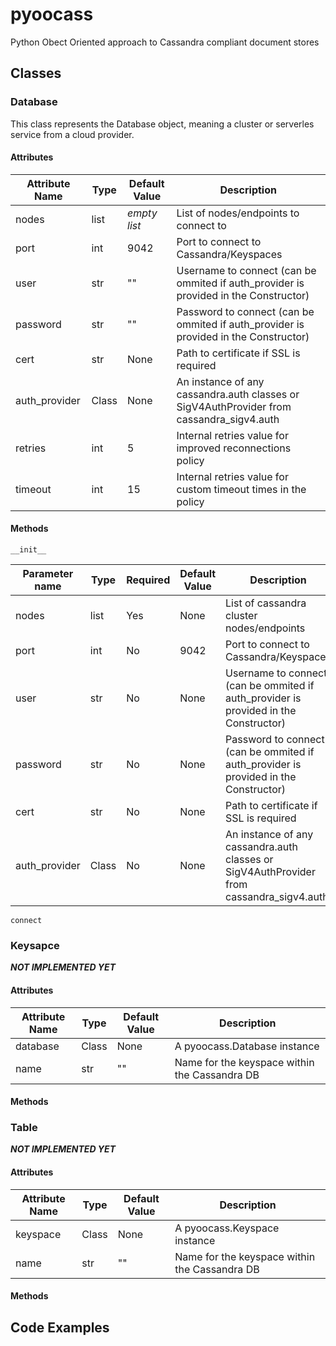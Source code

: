# pyoocass

Python Obect Oriented approach to Cassandra compliant document stores

## Classes

### **Database**
This class represents the Database object, meaning a cluster or serverles service from a cloud provider.

#### Attributes
| Attribute Name | Type  | Default Value | Description                                                                              |
|----------------|-------|---------------|------------------------------------------------------------------------------------------|
| nodes          | list  | _empty list_  | List of nodes/endpoints to connect to                                                    |
| port           | int   | 9042          | Port to connect to Cassandra/Keyspaces                                                   |
| user           | str   | ""            | Username to connect (can be ommited if auth_provider is provided in the Constructor)     |
| password       | str   | ""            | Password to connect (can be ommited if auth_provider is provided in the Constructor)     |
| cert           | str   | None          | Path to certificate if SSL is required                                                   |
| auth_provider  | Class | None          | An instance of any cassandra.auth classes or SigV4AuthProvider from cassandra_sigv4.auth |
| retries        | int   | 5             | Internal retries value for improved reconnections policy                                 |
| timeout        | int   | 15            | Internal retries value for custom timeout times in the policy                            |
 
#### Methods
`__init__`

| Parameter name | Type  | Required | Default Value | Description                                                                              |
|----------------|-------|----------|---------------|------------------------------------------------------------------------------------------|
| nodes          | list  | Yes      | None          | List of cassandra cluster nodes/endpoints                                                |
| port           | int   | No       | 9042          | Port to connect to Cassandra/Keyspaces                                                   |
| user           | str   | No       | None          | Username to connect (can be ommited if auth_provider is provided in the Constructor)     |
| password       | str   | No       | None          | Password to connect (can be ommited if auth_provider is provided in the Constructor)     |
| cert           | str   | No       | None          | Path to certificate if SSL is required                                                   |
| auth_provider  | Class | No       | None          | An instance of any cassandra.auth classes or SigV4AuthProvider from cassandra_sigv4.auth |

`connect`

### **Keysapce**
**_NOT IMPLEMENTED YET_**
#### Attributes
| Attribute Name | Type  | Default Value | Description                                   |
|----------------|-------|---------------|-----------------------------------------------|
| database       | Class | None          | A pyoocass.Database instance                  |
| name           | str   | ""            | Name for the keyspace within the Cassandra DB |

#### Methods

### **Table**
**_NOT IMPLEMENTED YET_**
#### Attributes
| Attribute Name | Type  | Default Value | Description                                   |
|----------------|-------|---------------|-----------------------------------------------|
| keyspace       | Class | None          | A pyoocass.Keyspace instance                  |
| name           | str   | ""            | Name for the keyspace within the Cassandra DB |

#### Methods

## Code Examples
